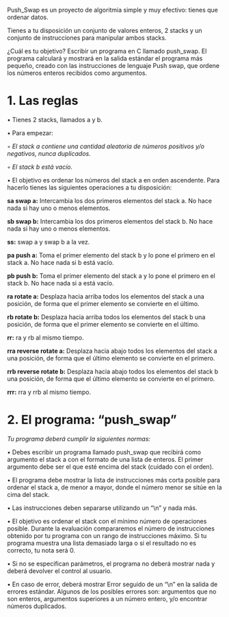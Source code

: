 Push_Swap es un proyecto de algoritmia simple y muy efectivo: tienes que ordenar
datos.

Tienes a tu disposición un conjunto de valores enteros, 2 stacks y un conjunto de
instrucciones para manipular ambos stacks.

¿Cuál es tu objetivo? Escribir un programa en C llamado push_swap. El programa calculará y mostrará en la salida estándar el programa más pequeño, creado con las instrucciones de lenguaje Push swap, que ordene los números enteros recibidos como argumentos.

<h1>1. Las reglas</h1>

• Tienes 2 stacks, llamados a y b.

• Para empezar:

_◦ El stack a contiene una cantidad aleatoria de números positivos y/o negativos,
nunca duplicados._

_◦ El stack b está vacío._

• El objetivo es ordenar los números del stack a en orden ascendente. Para hacerlo
tienes las siguientes operaciones a tu disposición:


**sa swap a:** Intercambia los dos primeros elementos del stack a. No hace nada si
hay uno o menos elementos.

**sb swap b:** Intercambia los dos primeros elementos del stack b. No hace nada si
hay uno o menos elementos.

**ss:** swap a y swap b a la vez.

**pa push a:** Toma el primer elemento del stack b y lo pone el primero en el stack
a. No hace nada si b está vacío.

**pb push b:** Toma el primer elemento del stack a y lo pone el primero en el stack
b. No hace nada si a está vacío.

**ra rotate a:** Desplaza hacia arriba todos los elementos del stack a una posición,
de forma que el primer elemento se convierte en el último.

**rb rotate b:** Desplaza hacia arriba todos los elementos del stack b una posición,
de forma que el primer elemento se convierte en el último.

**rr:** ra y rb al mismo tiempo.

**rra reverse rotate a:** Desplaza hacia abajo todos los elementos del stack a una
posición, de forma que el último elemento se convierte en el primero.

**rrb reverse rotate b:** Desplaza hacia abajo todos los elementos del stack b una
posición, de forma que el último elemento se convierte en el primero.

**rrr:** rra y rrb al mismo tiempo.

<h1>2. El programa: “push_swap”</h1>

_Tu programa deberá cumplir la siguientes normas:_

• Debes escribir un programa llamado push_swap que recibirá como argumento el
stack a con el formato de una lista de enteros. El primer argumento debe ser el que
esté encima del stack (cuidado con el orden).

• El programa debe mostrar la lista de instrucciones más corta posible para ordenar
el stack a, de menor a mayor, donde el número menor se sitúe en la cima del stack.

• Las instrucciones deben separarse utilizando un “\n” y nada más.

• El objetivo es ordenar el stack con el mínimo número de operaciones posible. Durante la evaluación compararemos el número de instrucciones obtenido por tu programa con un rango de instrucciones máximo. Si tu programa muestra una lista demasiado larga o si el resultado no es correcto, tu nota será 0.

• Si no se especifican parámetros, el programa no deberá mostrar nada y deberá devolver el control al usuario.

• En caso de error, deberá mostrar Error seguido de un “\n” en la salida de errores estándar. Algunos de los posibles errores son: argumentos que no son enteros,
argumentos superiores a un número entero, y/o encontrar números duplicados.
